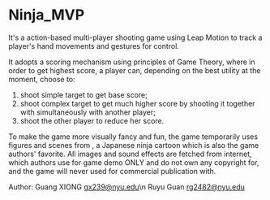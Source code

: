 Ninja_MVP
=========

It's a action-based multi-player shooting game using Leap Motion to track a player's hand movements and gestures for control.

It adopts a scoring mechanism using principles of Game Theory, where in order to get highest score, a player can, depending on the best utility at the moment, choose to:
1) shoot simple target to get base score;
2) shoot complex target to get much higher score by shooting it together with simultaneously with another player;
3) shoot the other player to reduce her score.

To make the game more visually fancy and fun, the game temporarily uses figures and scenes from <Naruto>, a Japanese ninja cartoon which is also the game authors' favorite. All images and sound effects are fetched from internet, which authors use for game demo ONLY and do not own any copyright for, and the game will never used for commercial publication with.

Author:
Guang XIONG  gx239@nyu.edu\n
Ruyu Guan   rg2482@nyu.edu 

